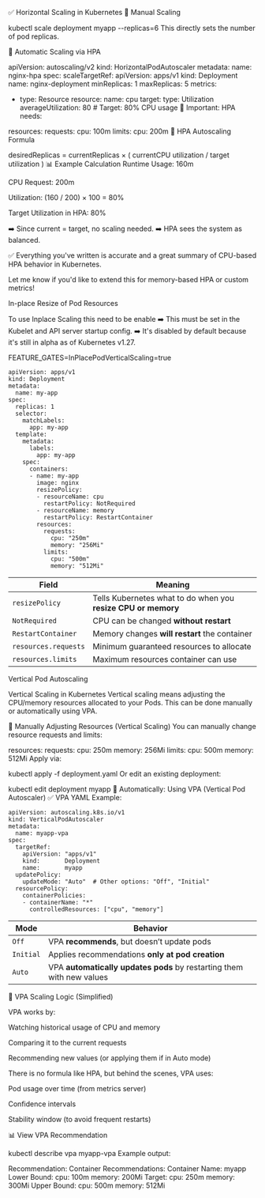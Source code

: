 ✅ Horizontal Scaling in Kubernetes
🔹 Manual Scaling

kubectl scale deployment myapp --replicas=6
This directly sets the number of pod replicas.

🔹 Automatic Scaling via HPA

apiVersion: autoscaling/v2
kind: HorizontalPodAutoscaler
metadata:
  name: nginx-hpa
spec:
  scaleTargetRef:
    apiVersion: apps/v1
    kind: Deployment
    name: nginx-deployment
  minReplicas: 1
  maxReplicas: 5
  metrics:
  - type: Resource
    resource:
      name: cpu
      target:
        type: Utilization
        averageUtilization: 80  # Target: 80% CPU usage
🧠 Important: HPA needs:


resources:
  requests:
    cpu: 100m
  limits:
    cpu: 200m
🔢 HPA Autoscaling Formula

desiredReplicas = currentReplicas × ( currentCPU utilization / target utilization )
📊 Example Calculation
Runtime Usage: 160m

CPU Request: 200m

Utilization: (160 / 200) × 100 = 80%

Target Utilization in HPA: 80%

➡️ Since current = target, no scaling needed.
➡️ HPA sees the system as balanced.

✅ Everything you've written is accurate and a great summary of CPU-based HPA behavior in Kubernetes.

Let me know if you'd like to extend this for memory-based HPA or custom metrics!


In-place Resize of Pod Resources

To use Inplace Scaling this need to be enable 
➡️ This must be set in the Kubelet and API server startup config.
➡️ It's disabled by default because it's still in alpha as of Kubernetes v1.27.

FEATURE_GATES=InPlacePodVerticalScaling=true


```
apiVersion: apps/v1
kind: Deployment
metadata:
  name: my-app
spec:
  replicas: 1
  selector:
    matchLabels:
      app: my-app
  template:
    metadata:
      labels:
        app: my-app
    spec:
      containers:
      - name: my-app
        image: nginx
        resizePolicy:
        - resourceName: cpu
          restartPolicy: NotRequired
        - resourceName: memory
          restartPolicy: RestartContainer
        resources:
          requests:
            cpu: "250m"
            memory: "256Mi"
          limits:
            cpu: "500m"
            memory: "512Mi"

```


| Field                | Meaning                                                       |
| -------------------- | ------------------------------------------------------------- |
| `resizePolicy`       | Tells Kubernetes what to do when you **resize CPU or memory** |
| `NotRequired`        | CPU can be changed **without restart**                        |
| `RestartContainer`   | Memory changes **will restart** the container                 |
| `resources.requests` | Minimum guaranteed resources to allocate                      |
| `resources.limits`   | Maximum resources container can use                           |


Vertical Pod Autoscaling

Vertical Scaling in Kubernetes
Vertical scaling means adjusting the CPU/memory resources allocated to your Pods. This can be done manually or automatically using VPA.

🔹 Manually Adjusting Resources (Vertical Scaling)
You can manually change resource requests and limits:

resources:
  requests:
    cpu: 250m
    memory: 256Mi
  limits:
    cpu: 500m
    memory: 512Mi
Apply via:

kubectl apply -f deployment.yaml
Or edit an existing deployment:

kubectl edit deployment myapp
🔹 Automatically: Using VPA (Vertical Pod Autoscaler)
✅ VPA YAML Example:
```
apiVersion: autoscaling.k8s.io/v1
kind: VerticalPodAutoscaler
metadata:
  name: myapp-vpa
spec:
  targetRef:
    apiVersion: "apps/v1"
    kind:       Deployment
    name:       myapp
  updatePolicy:
    updateMode: "Auto"  # Other options: "Off", "Initial"
  resourcePolicy:
    containerPolicies:
    - containerName: "*"
      controlledResources: ["cpu", "memory"]
```

| Mode      | Behavior                                                              |
| --------- | --------------------------------------------------------------------- |
| `Off`     | VPA **recommends**, but doesn’t update pods                           |
| `Initial` | Applies recommendations **only at pod creation**                      |
| `Auto`    | VPA **automatically updates pods** by restarting them with new values |


🔢 VPA Scaling Logic (Simplified)

VPA works by:

Watching historical usage of CPU and memory

Comparing it to the current requests

Recommending new values (or applying them if in Auto mode)

There is no formula like HPA, but behind the scenes, VPA uses:

Pod usage over time (from metrics server)

Confidence intervals

Stability window (to avoid frequent restarts)

📊 View VPA Recommendation

kubectl describe vpa myapp-vpa
Example output:

Recommendation:
  Container Recommendations:
    Container Name: myapp
    Lower Bound:
      cpu:     100m
      memory:  200Mi
    Target:
      cpu:     250m
      memory:  300Mi
    Upper Bound:
      cpu:     500m
      memory:  512Mi
